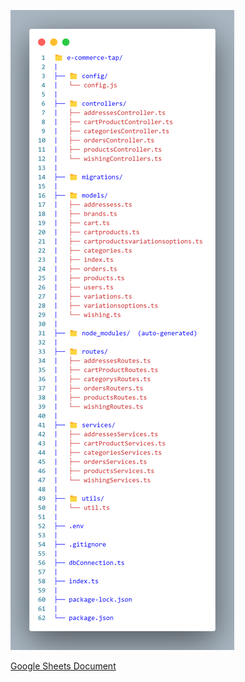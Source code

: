 ![File Structure](fileStructure.png)

[Google Sheets Document](https://docs.google.com/spreadsheets/d/1o2lcsuHd-0ZaN36lndjv6WAKTaxdGCcT0rpJ46lT_-w/edit?usp=sharing)
